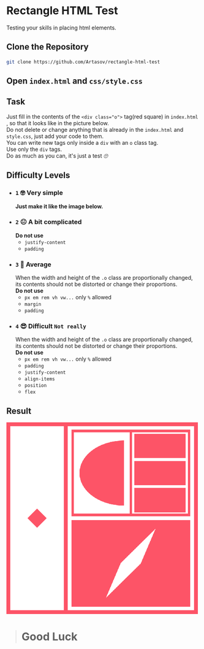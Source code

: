 # Rectangle HTML Test
Testing your skills in placing html elements.

## Clone the Repository
   ```sh
   git clone https://github.com/Artasov/rectangle-html-test
   ```
   
## Open `index.html` and `css/style.css`

## Task
   
   Just fill in the contents of the `<div class="o">` tag(red square) 
   in `index.html` , so that it looks like in the picture below.<br>
   Do not delete or change anything that is already in the 
   `index.html` and `style.css`, just add your code to them.<br>
   You can write new tags only inside a `div` with an `o` class tag.<br>
   Use only the `div` tags. <br>
   Do as much as you can, it's just a test *🙄*
## Difficulty Levels
  * ### `1` 🤓 Very simple
     **Just make it like the image below.**
  * ### `2` 😐 A bit complicated
     **Do not use**
     * `justify-content`
     * `padding`
  * ### `3` 🧐 Average
     When the width and height of the `.o` class are proportionally changed,
     its contents should not be distorted or change their proportions.<br>
     **Do not use**
     * `px em rem vh vw...` only `%` allowed
     * `margin`
     * `padding`
  * ### `4` 😎 Difficult `Not really`
     When the width and height of the `.o` class are proportionally changed,
     its contents should not be distorted or change their proportions.<br>
     **Do not use**
     * `px em rem vh vw...` only `%` allowed
     * `padding`
     * `justify-content`
     * `align-items`
     * `position`
     * `flex`

## Result
![](img/result.png)

> # Good Luck
